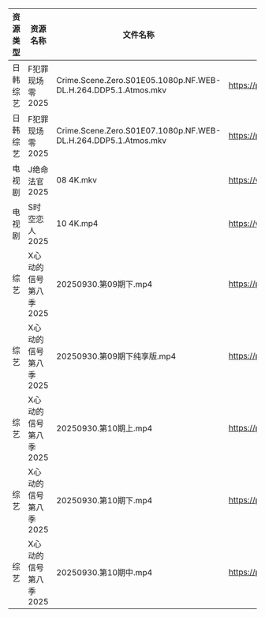 | 资源类型 | 资源名称          | 文件名称                                                           | 分享链接                                 | 更新时间                |
| ---- | ------------- | -------------------------------------------------------------- | ------------------------------------ | ------------------- |
| 日韩综艺 | F犯罪现场零2025    | Crime.Scene.Zero.S01E05.1080p.NF.WEB-DL.H.264.DDP5.1.Atmos.mkv | https://pan.quark.cn/s/fb94c5121b81  | 2025-10-01 01:26:30 |
| 日韩综艺 | F犯罪现场零2025    | Crime.Scene.Zero.S01E07.1080p.NF.WEB-DL.H.264.DDP5.1.Atmos.mkv | https://pan.quark.cn/s/fb94c5121b81  | 2025-10-01 01:26:27 |
| 电视剧  | J绝命法官2025     | 08 4K.mkv                                                      | https://www.alipan.com/s/XFZgThTuhqe | 2025-10-01 14:58:17 |
| 电视剧  | S时空恋人2025     | 10 4K.mp4                                                      | https://www.alipan.com/s/3j66jFaEhvh | 2025-10-01 14:58:31 |
| 综艺   | X心动的信号第八季2025 | 20250930.第09期下.mp4                                             | https://pan.quark.cn/s/2ed22d9e58e2  | 2025-10-01 10:30:30 |
| 综艺   | X心动的信号第八季2025 | 20250930.第09期下纯享版.mp4                                          | https://pan.quark.cn/s/2ed22d9e58e2  | 2025-10-01 10:30:23 |
| 综艺   | X心动的信号第八季2025 | 20250930.第10期上.mp4                                             | https://pan.quark.cn/s/2ed22d9e58e2  | 2025-10-01 10:30:20 |
| 综艺   | X心动的信号第八季2025 | 20250930.第10期下.mp4                                             | https://pan.quark.cn/s/2ed22d9e58e2  | 2025-10-01 10:30:26 |
| 综艺   | X心动的信号第八季2025 | 20250930.第10期中.mp4                                             | https://pan.quark.cn/s/2ed22d9e58e2  | 2025-10-01 10:30:16 |
